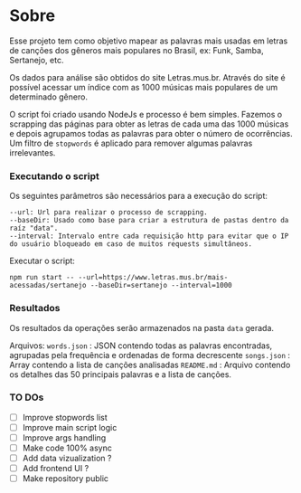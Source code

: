# Sobre #
Esse projeto tem como objetivo mapear as palavras mais usadas em letras de canções dos gêneros mais populares no Brasil, ex: Funk, Samba, Sertanejo, etc.

Os dados para análise são obtidos do site Letras.mus.br. Através do site é possível acessar um índice com as 1000 músicas mais populares de um determinado gênero.

O script foi criado usando NodeJs e processo é bem simples. Fazemos o scrapping das páginas para obter as letras de cada uma das 1000 músicas e depois agrupamos todas as palavras para obter o número de ocorrências. Um filtro de `stopwords` é aplicado para remover algumas palavras irrelevantes.

### Executando o script ###
Os seguintes parâmetros são necessários para a execução do script: 

```
--url: Url para realizar o processo de scrapping.
--baseDir: Usado como base para criar a estrutura de pastas dentro da raíz "data".
--interval: Intervalo entre cada requisição http para evitar que o IP do usuário bloqueado em caso de muitos requests simultâneos.
```
Executar o script:
```
npm run start -- --url=https://www.letras.mus.br/mais-acessadas/sertanejo --baseDir=sertanejo --interval=1000
```

### Resultados ###
Os resultados da operações serão armazenados na pasta `data` gerada.

Arquivos:
`words.json` : JSON contendo todas as palavras encontradas, agrupadas pela frequência e ordenadas de forma decrescente
`songs.json` : Array contendo a lista de canções analisadas
`README.md` : Arquivo contendo os detalhes das 50 principais palavras e a lista de canções.

### TO DOs ###
- [ ] Improve stopwords list
- [ ] Improve main script logic
- [ ] Improve args handling
- [ ] Make code 100% async
- [ ] Add data vizualization ?
- [ ] Add frontend UI ?
- [ ] Make repository public

